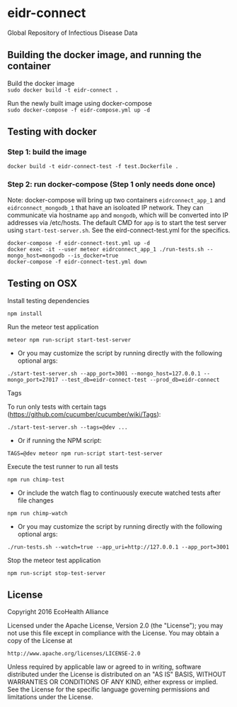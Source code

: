 # eidr-connect

Global Repository of Infectious Disease Data


## Building the docker image, and running the container

Build the docker image  
`sudo docker build -t eidr-connect .`

Run the newly built image using docker-compose  
`sudo docker-compose -f eidr-compose.yml up -d`

## Testing with docker

### Step 1: build the image

```
docker build -t eidr-connect-test -f test.Dockerfile .
```

### Step 2: run docker-compose (Step 1 only needs done once)

Note: docker-compose will bring up two containers `eidrconnect_app_1` and `eidrconnect_mongodb_1` that have an isoloated IP network.  They can communicate via hostname `app` and `mongodb`, which will be converted into IP addresses via /etc/hosts.
The default CMD for `app` is to start the test server using `start-test-server.sh`.  See the eird-connect-test.yml for the specifics.

```
docker-compose -f eidr-connect-test.yml up -d
docker exec -it --user meteor eidrconnect_app_1 ./run-tests.sh --mongo_host=mongodb --is_docker=true
docker-compose -f eidr-connect-test.yml down
```

## Testing on OSX

Install testing dependencies
```
npm install
```

Run the meteor test application
```
meteor npm run-script start-test-server
```

- Or you may customize the script by running directly with the following optional args:
```
./start-test-server.sh --app_port=3001 --mongo_host=127.0.0.1 --mongo_port=27017 --test_db=eidr-connect-test --prod_db=eidr-connect
```

Tags

To run only tests with certain tags (https://github.com/cucumber/cucumber/wiki/Tags):
```
./start-test-server.sh --tags=@dev ...
```
- Or if running the NPM script:
```
TAGS=@dev meteor npm run-script start-test-server
```


Execute the test runner to run all tests
```
npm run chimp-test
```

- Or include the watch flag to continuously execute watched tests after file changes
```
npm run chimp-watch
```

- Or you may customize the script by running directly with the following optional args:
```
./run-tests.sh --watch=true --app_uri=http://127.0.0.1 --app_port=3001
```

Stop the meteor test application
```
npm run-script stop-test-server
```

## License

Copyright 2016 EcoHealth Alliance

Licensed under the Apache License, Version 2.0 (the "License");
you may not use this file except in compliance with the License.
You may obtain a copy of the License at

    http://www.apache.org/licenses/LICENSE-2.0

Unless required by applicable law or agreed to in writing, software
distributed under the License is distributed on an "AS IS" BASIS,
WITHOUT WARRANTIES OR CONDITIONS OF ANY KIND, either express or implied.
See the License for the specific language governing permissions and
limitations under the License.

